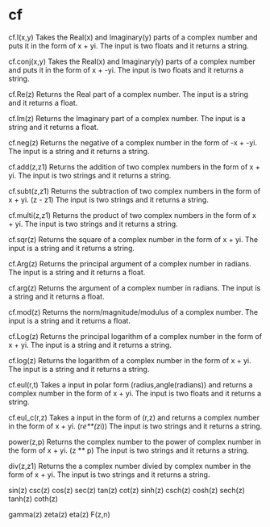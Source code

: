 # cf

cf.I(x,y)
Takes the Real(x) and Imaginary(y) parts of a complex number and puts it in the form of x + yi. 
The input is two floats and it returns a string.

cf.conj(x,y)
Takes the Real(x) and Imaginary(y) parts of a complex number and puts it in the form of x + -yi. 
The input is two floats and it returns a string.

cf.Re(z)
Returns the Real part of a complex number.
The input is a string and it returns a float.

cf.Im(z)
Returns the Imaginary part of a complex number.
The input is a string and it returns a float.

cf.neg(z)
Returns the negative of a complex number in the form of -x + -yi.
The input is a string and it returns a string.

cf.add(z,z1)
Returns the addition of two complex numbers in the form of x + yi.
The input is two strings and it returns a string.

cf.subt(z,z1)
Returns the subtraction of two complex numbers in the form of x + yi. (z - z1)
The input is two strings and it returns a string.

cf.multi(z,z1)
Returns the product of two complex numbers in the form of x + yi. 
The input is two strings and it returns a string.

cf.sqr(z)
Returns the square of a complex number in the form of x + yi. 
The input is a string and it returns a string.

cf.Arg(z)
Returns the principal argument of a complex number in radians. 
The input is a string and it returns a float.

cf.arg(z)
Returns the argument of a complex number in radians. 
The input is a string and it returns a float.

cf.mod(z)
Returns the norm/magnitude/modulus of a complex number. 
The input is a string and it returns a float.

cf.Log(z)
Returns the principal logarithm of a complex number in the form of x + yi. 
The input is a string and it returns a string.

cf.log(z)
Returns the logarithm of a complex number in the form of x + yi. 
The input is a string and it returns a string.

cf.eul(r,t)
Takes a input in polar form (radius,angle(radians)) and returns a complex number in the form of x + yi.
The input is two floats and it returns a string.

cf.eul_c(r,z)
Takes a input in the form of (r,z) and returns a complex number in the form of x + yi. (r*e**(z*i))
The input is two strings and it returns a string.

power(z,p)
Returns the complex number to the power of complex number in the form of x + yi. (z ** p)
The input is two strings and it returns a string.

div(z,z1)
Returns the a complex number divied by complex number in the form of x + yi. 
The input is two strings and it returns a string.

sin(z)
csc(z)
cos(z)
sec(z)
tan(z)
cot(z)
sinh(z)
csch(z)
cosh(z)
sech(z)
tanh(z)
coth(z)

gamma(z)
zeta(z)
eta(z)
F(z,n)
